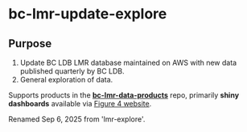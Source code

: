 # bc-lmr-update-explore

## Purpose

1. Update BC LDB LMR database maintained on AWS with new data published quarterly by BC LDB.
2. General exploration of data.
   
Supports products in the **[bc-lmr-data-products](https://github.com/jyuill/bc-lmr-data-products)** repo, primarily **shiny dashboards** available via [Figure 4 website](https://www.fig4.com).

Renamed Sep 6, 2025 from 'lmr-explore'.
